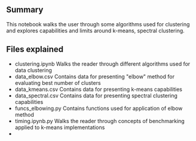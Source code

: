 ## Summary
This notebook walks the user through some algorithms used for clustering and explores
capabilities and limits around k-means, spectral clustering. 

## Files explained
* clustering.ipynb    Walks the reader through different algorithms used for data clustering
* data_elbow.csv      Contains data for presenting "elbow" method for evaluating best number of clusters                  
* data_kmeans.csv     Contains data for presenting k-means capabilities
* data_spectral.csv   Contains data for presenting spectral clustering capabilities
* funcs_elbowing.py   Contains functions used for application of elbow method
* timing.ipynb.py     Walks the reader through concepts of benchmarking applied to k-means implementations 
* 